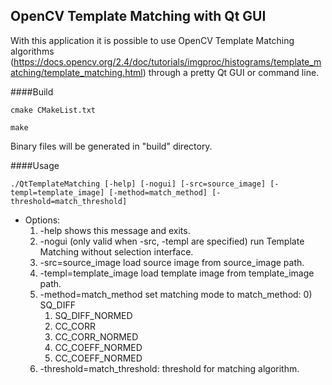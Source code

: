 ## OpenCV Template Matching with Qt GUI

With this application it is possible to use OpenCV Template Matching algorithms (https://docs.opencv.org/2.4/doc/tutorials/imgproc/histograms/template_matching/template_matching.html)
through a pretty Qt GUI or command line.

####Build
```
cmake CMakeList.txt
```
```
make
```

Binary files will be generated in "build" directory.

####Usage
```
./QtTemplateMatching [-help] [-nogui] [-src=source_image] [-templ=template_image] [-method=match_method] [-threshold=match_threshold]
```
* Options:
    1. -help shows this message and exits.
    2. -nogui (only valid when -src, -templ are specified) run Template Matching without selection interface.
    3. -src=source_image load source image from source_image path.
    4. -templ=template_image load template image from template_image path.
    5. -method=match_method set matching mode to match_method:
        0) SQ_DIFF
        1) SQ_DIFF_NORMED
        2) CC_CORR
        3) CC_CORR_NORMED
        4) CC_COEFF_NORMED
        5) CC_COEFF_NORMED
    6. -threshold=match_threshold: threshold for matching algorithm.


